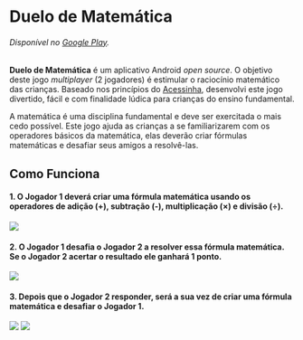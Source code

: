 # Duelo de Matemática
###### Disponível no [Google Play](http://play.google.com/store/apps/details?id=com.adrielcafe.duelodematematica).

**Duelo de Matemática** é um aplicativo Android *open source*. O objetivo deste jogo *multiplayer* (2 jogadores) é estimular o raciocínio matemático das crianças. Baseado nos princípios do [Acessinha](http://acessasp.sp.gov.br/acessinha/), desenvolvi este jogo divertido, fácil e com finalidade lúdica para crianças do ensino fundamental. 

A matemática é uma disciplina fundamental e deve ser exercitada o mais cedo possível. Este jogo ajuda as crianças a se familiarizarem com os operadores básicos da matemática, elas deverão criar fórmulas matemáticas e desafiar seus amigos a resolvê-las.

## Como Funciona
#### 1. O Jogador 1 deverá criar uma fórmula matemática usando os operadores de adição (+), subtração (-), multiplicação (×) e divisão (÷).

![](http://i.imgur.com/PTRo4yo.png)

#### 2. O Jogador 1 desafia o Jogador 2 a resolver essa fórmula matemática. Se o Jogador 2 acertar o resultado ele ganhará 1 ponto.

![](http://i.imgur.com/VmlwUMK.png)

#### 3. Depois que o Jogador 2 responder, será a sua vez de criar uma fórmula matemática e desafiar o Jogador 1.

![](http://i.imgur.com/ih2JTSb.png)
![](http://i.imgur.com/4FHHVLo.png)
